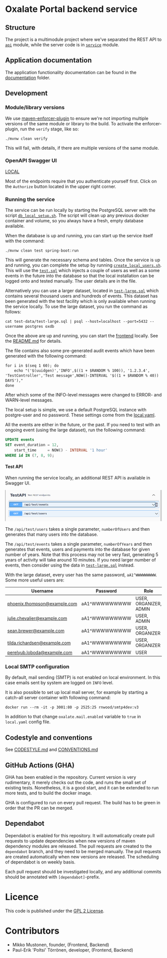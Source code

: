 # Oxalate Portal backend service

## Structure

The project is a multimodule project where we've separated the REST API to [`api`](api/) module, while the server code
is in [`service`](service/) module.

## Application documentation

The application functionality documentation can be found in the
[documentation](documentation/index.md) folder.

## Development

### Module/library versions

We use [maven-enforcer-plugin](https://maven.apache.org/enforcer/maven-enforcer-plugin/usage.html) to ensure we're not
importing multiple versions of the same module or library to the build. To activate the enforcer-plugin, run the
`verify` stage, like so:

```shell
./mvnw clean verify
```

This will fail, with details, if there are multiple versions of the same module.

### OpenAPI Swagger UI

[LOCAL](http://localhost:8081/actuator/swagger-ui/index.html)

Most of the endpoints require that you authenticate yourself first. Click on the `Authorize` button located in the upper
right corner.

### Running the service

The service can be run locally by starting the PostgreSQL server with the
script [`db_local_setup.sh`](db_local_setup.sh).
The script will clean up any previous docker container and volume, so you always have a fresh, empty database available.

When the database is up and running, you can start up the service itself with the command:

```shell
./mvnw clean test spring-boot:run
```

This will generate the necessary schema and tables. Once the service is up and running, you can complete the setup
by running [`create_local_users.sh`](./create_local_users.sh). This will use the [`test.sql`](test-data/test.sql)
which injects a couple of users as well as a some events in the future into the database so that the local installation
can be logged onto and tested manually. The user details are in the file.

Alternatively you can use a larger dataset, located in [`test-large.sql`](test-data/test-large.sql) which contains
several thousand users and hundreds of events. This dataset has been generated with the test facility which is only
available when running the service locally. To use the large dataset, you run the command as follows:

```shell
cat test-data/test-large.sql | psql --host=localhost --port=5432 --username postgres oxdb
```

Once the above are up and running, you can start
the [frontend](https://github.com/oxalateportal/oxalate-frontend)
locally. See the [README.md](https://github.com/oxalateportal/oxalate-frontend/blob/master/README.md) for
details.

The file contains also some pre-generated audit events which have been generated with the following command:

```shell
for i in $(seq 1 60); do
    echo "('$(uuidgen)','INFO',$((1 + $RANDOM % 100)), '1.2.3.4', 'TestController','Test message',NOW()-INTERVAL '$((1 + $RANDOM % 40)) DAYS'),"
done
```

After which some of the INFO-level messages were changed to ERROR- and WARN-level messages.

The local setup is simple, we use a default PostgreSQL instance with postgre-user and no password. These settings
come from the [local.yaml](service/src/main/resources/local.yaml).

All the events are either in the future, or the past. If you need to test with an ongoing event (using the large dataset), run the following command:

```sql
UPDATE events
SET event_duration = 12,
    start_time     = NOW() - INTERVAL '1 hour'
WHERE id IN (7, 8, 9);
```

#### Test API

When running the service locally, an additional REST API is available in Swagger UI.

![Test API](documentation/images/oxalate-test-api.png)

The `/api/test/users` takes a single parameter, `numberOfUsers` and then generates that many users into the database.

The `/api/test/events` takes a single parameter, `numberOfYears` and then generates that events, users and payments into the database for given number of years.
Note that this process may not be very fast, generating 5 years of activity will take around 10 minutes. If you need larger number of events, then consider
using the data in [`test-large.sql`](test-data/test-large.sql) instead.

With the large dataset, every user has the same password, `aA1^WWWWWWWWW`. Some more useful users are:

| Username                     | Password      | Role                   |
|------------------------------|---------------|------------------------|
| phoenix.thompson@example.com | aA1^WWWWWWWWW | USER, ORGANIZER, ADMIN |
| julie.chevalier@example.com  | aA1^WWWWWWWWW | USER, ADMIN            |
| sean.brewer@example.com      | aA1^WWWWWWWWW | USER, ORGANIZER        |
| tilda.richardsen@example.com | aA1^WWWWWWWWW | USER, ORGANIZER        |
| perelyub.loboda@example.com  | aA1^WWWWWWWWW | USER                   |

### Local SMTP configuration

By default, mail sending (SMTP) is not enabled on local environment.
In this case emails sent by system are logged on `INFO` level.

It is also possible to set up local mail server, for example by starting a catch-all server container with following command:

```
docker run --rm -it -p 3001:80 -p 2525:25 rnwood/smtp4dev:v3
```

In addition to that change `oxalate.mail.enabled` variable to `true` in `local.yaml` config file.

## Codestyle and conventions

See [CODESTYLE.md](documentation/CODESTYLE.md) and [CONVENTIONS.md](documentation/CONVENTIONS.md)

## GitHub Actions (GHA)

GHA has been enabled in the repository. Current version is very rudimentary, it merely checks out the code, and runs the small set of existing tests.
Nonetheless, it is a good start, and it can be extended to run more tests, and to build the docker image.

GHA is configured to run on every pull request. The build has to be green in order that the PR can be merged.

## Dependabot

Dependabot is enabled for this repository. It will automatically create pull requests to update dependencies when new versions of maven dependency modules
are released. The pull requests are created to the `dependabot` branch, and they need to be merged manually. The pull requests are created automatically
when new versions are released. The scheduling of dependabot is on weekly basis.

Each pull request should be investigated locally, and any additional commits should be annotated with `[dependabot]`-prefix.

# Licence

This code is published under the [GPL 2 License](LICENSE).

# Contributors

* Mikko Mustonen, founder, (Frontend, Backend)
* Paul-Erik 'Poltsi' Törrönen, developer, (Frontend, Backend)
